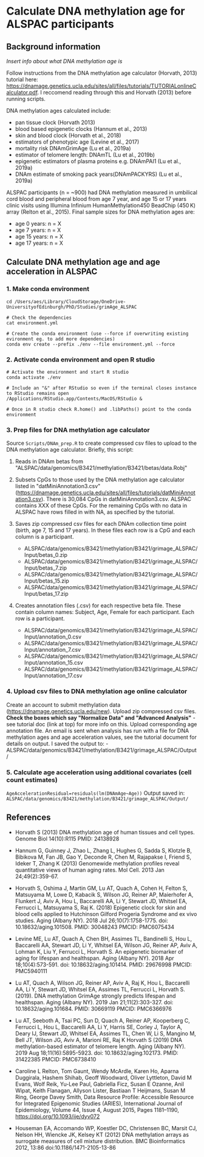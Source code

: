 # Calculate DNA methylation age for ALSPAC participants

## Background information
*Insert info about what DNA methylation age is*

Follow instructions from the DNA methylation age calculator (Horvath, 2013) tutorial here: https://dnamage.genetics.ucla.edu/sites/all/files/tutorials/TUTORIALonlineCalculator.pdf. I reccomend reading through this and Horvath (2013) before running scripts.

DNA methylation ages calculated include:
- pan tissue clock (Horvath 2013)
- blood based epigenetic clocks (Hannum et al., 2013)
- skin and blood clock (Horvath et al., 2018)
- estimators of phenotypic age (Levine et al., 2017)
- mortality risk DNAmGrimAge (Lu et al., 2019a)
- estimator of telomere length: DNAmTL (Lu et al., 2019b)
- epigenetic estimators of plasma proteins e.g. DNAmPAI1 (Lu et al., 2019a)
-  DNAm estimate of smoking pack years(DNAmPACKYRS) (Lu et al., 2019a)

ALSPAC participants (n = ~900) had DNA methylation measured in umbilical cord blood and peripheral blood from age 7 year, and age 15 or 17 years clinic visits using Illumina Infinium HumanMethylation450 BeadChip (450 K) array (Relton et al., 2015). Final sample sizes for DNA methylation ages are:
- age 0 years: n = X
- age 7 years: n = X
- age 15 years: n = X
- age 17 years: n = X

## Calculate DNA methylation age and age acceleration in ALSPAC
### 1. Make conda environment
```
cd /Users/aes/Library/CloudStorage/OneDrive-UniversityofEdinburgh/PhD/Studies/grimAge_ALSPAC

# Check the dependencies
cat environment.yml

# Create the conda environment (use --force if overwriting existing evironment eg. to add more dependencies)
conda env create --prefix ./env --file environment.yml --force
```

### 2. Activate conda environment and open R studio
```
# Activate the environment and start R studio
conda activate ./env

# Include an "&" after RStudio so even if the terminal closes instance to RStudio remains open
/Applications/RStudio.app/Contents/MacOS/RStudio & 

# Once in R studio check R.home() and .libPaths() point to the conda environment

```

### 3. Prep files for DNA methylation age calculator
Source `Scripts/DNAm_prep.R` to create compressed csv files to upload to the DNA methylation age calculator.
Briefly, this script:
1. Reads in DNAm betas from "ALSPAC/data/genomics/B3421/methylation/B3421/betas/data.Robj"
2. Subsets CpGs to those used by the DNA methylation age calculator listed in "datMiniAnnotation3.csv" (https://dnamage.genetics.ucla.edu/sites/all/files/tutorials/datMiniAnnotation3.csv). There is 30,084 CpGs in datMiniAnnotation3.csv. ALSPAC contains XXX of these CpGs. For the remaining CpGs with no data in ALSPAC have rows filled in with NA, as specified by the tutorial.
3. Saves zip compressed csv files for each DNAm collection time point (birth, age 7, 15 and 17 years). In these files each row is a CpG and each column is a participant.
    - ALSPAC/data/genomics/B3421/methylation/B3421/grimage_ALSPAC/Input/betas_0.zip
    - ALSPAC/data/genomics/B3421/methylation/B3421/grimage_ALSPAC/Input/betas_7.zip
    - ALSPAC/data/genomics/B3421/methylation/B3421/grimage_ALSPAC/Input/betas_15.zip
    - ALSPAC/data/genomics/B3421/methylation/B3421/grimage_ALSPAC/Input/betas_17.zip
    
4. Creates annotation files (.csv) for each respective beta file. These contain column names: Subject, Age, Female for each participant. Each row is a participant.
    - ALSPAC/data/genomics/B3421/methylation/B3421/grimage_ALSPAC/Input/annotation_0.csv
    - ALSPAC/data/genomics/B3421/methylation/B3421/grimage_ALSPAC/Input/annotation_7.csv
    - ALSPAC/data/genomics/B3421/methylation/B3421/grimage_ALSPAC/Input/annotation_15.csv
    - ALSPAC/data/genomics/B3421/methylation/B3421/grimage_ALSPAC/Input/annotation_17.csv

### 4. Upload csv files to DNA methylation age online calculator
Create an account to submit methylation data (https://dnamage.genetics.ucla.edu/new). Upload zip compressed csv files. **Check the boxes which say "Normalize Data" and "Advanced Analysis"** - see tutorial doc (link at top) for more info on this. Upload corresponding age annotation file. An email is sent when analysis has run with a file for DNA methylation ages and age acceleration values, see the tutorial document for details on output.
I saved the output to:
    - ALSPAC/data/genomics/B3421/methylation/B3421/grimage_ALSPAC/Output/

### 5. Calculate age acceleration using additional covariates (cell count estimates)
`AgeAccelerationResidual=residuals(lm(DNAmAge~Age))`
Output saved in:
`ALSPAC/data/genomics/B3421/methylation/B3421/grimage_ALSPAC/Output/`

## References
- Horvath S (2013) DNA methylation age of human tissues and cell types. Genome Biol
14(10):R115 PMID: 24138928

- Hannum G, Guinney J, Zhao L, Zhang L, Hughes G, Sadda S, Klotzle B, Bibikova M, Fan
JB, Gao Y, Deconde R, Chen M, Rajapakse I, Friend S, Ideker T, Zhang K (2013) Genomewide methylation profiles reveal quantitative views of human aging rates. Mol Cell. 2013
Jan 24;49(2):359-67.

- Horvath S, Oshima J, Martin GM, Lu AT, Quach A, Cohen H, Felton S, Matsuyama M,
Lowe D, Kabacik S, Wilson JG, Reiner AP, Maierhofer A, Flunkert J, Aviv A, Hou L,
Baccarelli AA, Li Y, Stewart JD, Whitsel EA, Ferrucci L, Matsuyama S, Raj K. (2018)
Epigenetic clock for skin and blood cells applied to Hutchinson Gilford Progeria Syndrome
and ex vivo studies. Aging (Albany NY). 2018 Jul 26;10(7):1758-1775. doi:
10.18632/aging.101508. PMID: 30048243 PMCID: PMC6075434

- Levine ME, Lu AT, Quach A, Chen BH, Assimes TL, Bandinelli S, Hou L, Baccarelli AA,
Stewart JD, Li Y, Whitsel EA, Wilson JG, Reiner AP, Aviv A, Lohman K, Liu Y, Ferrucci
L, Horvath S. An epigenetic biomarker of aging for lifespan and healthspan. Aging (Albany
NY). 2018 Apr 18;10(4):573-591. doi: 10.18632/aging.101414. PMID: 29676998 PMCID:
PMC5940111

- Lu AT, Quach A, Wilson JG, Reiner AP, Aviv A, Raj K, Hou L, Baccarelli AA, Li Y,
Stewart JD, Whitsel EA, Assimes TL, Ferrucci L, Horvath S. (2019). DNA methylation
GrimAge strongly predicts lifespan and healthspan. Aging (Albany NY). 2019 Jan
21;11(2):303-327. doi: 10.18632/aging.101684. PMID: 30669119 PMCID: PMC6366976

- Lu AT, Seeboth A, Tsai PC, Sun D, Quach A, Reiner AP, Kooperberg C, Ferrucci L, Hou
L, Baccarelli AA, Li Y, Harris SE, Corley J, Taylor A, Deary IJ, Stewart JD, Whitsel EA,
Assimes TL, Chen W, Li S, Mangino M, Bell JT, Wilson JG, Aviv A, Marioni RE, Raj K
Horvath S (2019) DNA methylation-based estimator of telomere length. Aging (Albany
NY). 2019 Aug 18;11(16):5895-5923. doi: 10.18632/aging.102173. PMID: 31422385
PMCID: PMC6738410

- Caroline L Relton, Tom Gaunt, Wendy McArdle, Karen Ho, Aparna Duggirala, Hashem Shihab, Geoff Woodward, Oliver Lyttleton, David M Evans, Wolf Reik, Yu-Lee Paul, Gabriella Ficz, Susan E Ozanne, Anil Wipat, Keith Flanagan, Allyson Lister, Bastiaan T Heijmans, Susan M Ring, George Davey Smith, Data Resource Profile: Accessible Resource for Integrated Epigenomic Studies (ARIES), International Journal of Epidemiology, Volume 44, Issue 4, August 2015, Pages 1181–1190, https://doi.org/10.1093/ije/dyv072

- Houseman EA, Accomando WP, Koestler DC, Christensen BC, Marsit CJ, Nelson HH,
Wiencke JK, Kelsey KT (2012) DNA methylation arrays as surrogate measures of cell
mixture distribution. BMC Bioinformatics 2012, 13:86 doi:10.1186/1471-2105-13-86



